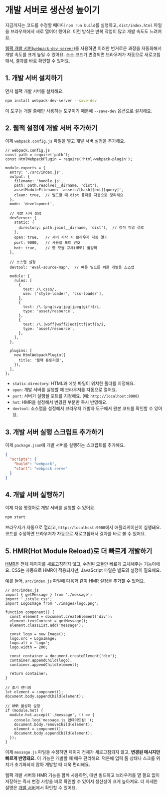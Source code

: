 # 개발 서버로 생산성 높이기

지금까지는 코드를 수정할 때마다 `npm run build`를 실행하고, `dist/index.html` 파일을 브라우저에서 새로 열어야 했어요. 이런 방식은 반복 작업이 많고 개발 속도도 느려져요.

[웹팩 개발 서버(`webpack-dev-server`)](../reference/dev/dev-server.html)를 사용하면 이러한 번거로운 과정을 자동화해서 개발 속도를 크게 높일 수 있어요. 
소스 코드가 변경되면 브라우저가 자동으로 새로고침돼서, 결과를 바로 확인할 수 있어요.

## 1. 개발 서버 설치하기

먼저 웹팩 개발 서버를 설치해요.

```bash
npm install webpack-dev-server --save-dev
```

이 도구는 개발 중에만 사용하는 도구이기 때문에 `--save-dev` 옵션으로 설치해요.

## 2. 웹팩 설정에 개발 서버 추가하기

이제 `webpack.config.js` 파일을 열고 개발 서버 설정을 추가해요.

```javascript{15-23}
// webpack.config.js
const path = require('path');
const HtmlWebpackPlugin = require('html-webpack-plugin');

module.exports = {
  entry: './src/index.js',
  output: {
    filename: 'bundle.js',
    path: path.resolve(__dirname, 'dist'),
    assetModuleFilename: 'assets/[hash][ext][query]',
    clean: true,  // 빌드할 때 dist 폴더를 자동으로 정리해요
  },
  mode: 'development',

  // 개발 서버 설정
  devServer: {
    static: {
      directory: path.join(__dirname, 'dist'),  // 정적 파일 경로
    },
    open: true,   // 서버 시작 시 브라우저 자동 열기
    port: 9000,   // 사용할 포트 번호
    hot: true,    // 핫 모듈 교체(HMR) 활성화
  },

  // 소스맵 설정
  devtool: 'eval-source-map',  // 빠른 빌드를 위한 개발용 소스맵

  module: {
    rules: [
      {
        test: /\.css$/,
        use: ['style-loader', 'css-loader'],
      },
      {
        test: /\.(png|svg|jpg|jpeg|gif)$/i,
        type: 'asset/resource',
      },
      {
        test: /\.(woff|woff2|eot|ttf|otf)$/i,
        type: 'asset/resource',
      },
    ],
  },

  plugins: [
    new HtmlWebpackPlugin({
      title: '웹팩 튜토리얼',
    }),
  ],
};
```

- `static.directory`: HTML과 에셋 파일이 위치한 폴더를 지정해요.
- `open`: 개발 서버를 실행할 때 브라우저를 자동으로 열어요.
- `port`: 서버가 실행될 포트를 지정해요. (예: `http://localhost:9000`)
- `hot`: HMR을 설정해서 변경된 부분만 즉시 반영해요.
- `devtool`: 소스맵을 설정해서 브라우저 개발자 도구에서 원본 코드를 확인할 수 있어요.

## 3. 개발 서버 실행 스크립트 추가하기

이제 `package.json`에 개발 서버를 실행하는 스크립트를 추가해요.

```json
{
  "scripts": {
    "build": "webpack",
    "start": "webpack serve"
  }
}
```

## 4. 개발 서버 실행하기

이제 다음 명령어로 개발 서버를 실행할 수 있어요.

```bash
npm start
```

브라우저가 자동으로 열리고, `http://localhost:9000`에서 애플리케이션이 실행돼요. 코드를 수정하면 브라우저가 자동으로 새로고침돼서 결과를 바로 볼 수 있어요.

## 5. HMR(Hot Module Reload)로 더 빠르게 개발하기

[HMR](../reference/dev/hmr.md)은 전체 페이지를 새로고침하지 않고, 수정된 모듈만 빠르게 교체해주는 기능이에요. CSS는 자동으로 HMR이 적용되지만, JavaScript 파일은 별도의 설정이 필요해요.

예를 들어, `src/index.js` 파일에 다음과 같이 HMR 설정을 추가할 수 있어요.

```javascript{27-35}
// src/index.js
import { getMessage } from './message';
import './style.css';
import LogoImage from './images/logo.png';

function component() {
  const element = document.createElement('div');
  element.textContent = getMessage();
  element.classList.add('message');

  const logo = new Image();
  logo.src = LogoImage;
  logo.alt = 'Logo';
  logo.width = 200;

  const container = document.createElement('div');
  container.appendChild(logo);
  container.appendChild(element);

  return container;
}

// 초기 렌더링
let element = component();
document.body.appendChild(element);

// HMR 활성화 설정
if (module.hot) {
  module.hot.accept('./message', () => {
    console.log('message.js 업데이트됨!');
    document.body.removeChild(element);
    element = component();
    document.body.appendChild(element);
  });
}
```

이제 `message.js` 파일을 수정하면 페이지 전체가 새로고침되지 않고, **변경된 메시지만 빠르게 반영돼요.** 이 기능은 개발할 때 매우 편리해요. 덕분에 입력 폼 상태나 스크롤 위치가 초기화되지 않아 개발할 때 더욱 편리해요.

웹팩 개발 서버와 HMR 기능을 함께 사용하면, 매번 빌드하고 브라우저를 열 필요 없이 저장하는 즉시 변경 사항을 바로 확인할 수 있어서 생산성이 크게 높아져요. 더 자세한 설명은 [개발 서버](../reference/dev/dev-server.md)에서 확인할 수 있어요.


